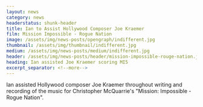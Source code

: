 ```yaml
---
layout: news
category: news
headerstatus: shunk-header
title: Ian to Assist Hollywood Composer Joe Kraemer
film: Mission Impossible - Rogue Nation
image: /assets/img/news-posts/opengraph/indifferent.jpg
thumbnail: /assets/img/thumbnail/indifferent.jpg
medium: /assets/img/news-posts/medium/indifferent.jpg
header: /assets/img/news-posts/header/mission-impossible-rouge-nation.jpg
heading: Ian assisted Joe Kraemer scoring MI5
excerpt_separator: <!--more-->
---
```


Ian assisted Hollywood composer Joe Kraemer throughout writing and recording of the music for Christopher McQuarrie's "Mission: Impossible - Rogue Nation".<!--more-->
